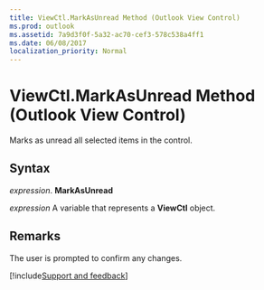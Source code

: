 ```yaml
---
title: ViewCtl.MarkAsUnread Method (Outlook View Control)
ms.prod: outlook
ms.assetid: 7a9d3f0f-5a32-ac70-cef3-578c538a4ff1
ms.date: 06/08/2017
localization_priority: Normal
---
```



# ViewCtl.MarkAsUnread Method (Outlook View Control)

Marks as unread all selected items in the control. 


## Syntax

 _expression_. **MarkAsUnread**

_expression_ A variable that represents a  **ViewCtl** object.


## Remarks

The user is prompted to confirm any changes.

[!include[Support and feedback](~/includes/feedback-boilerplate.md)]